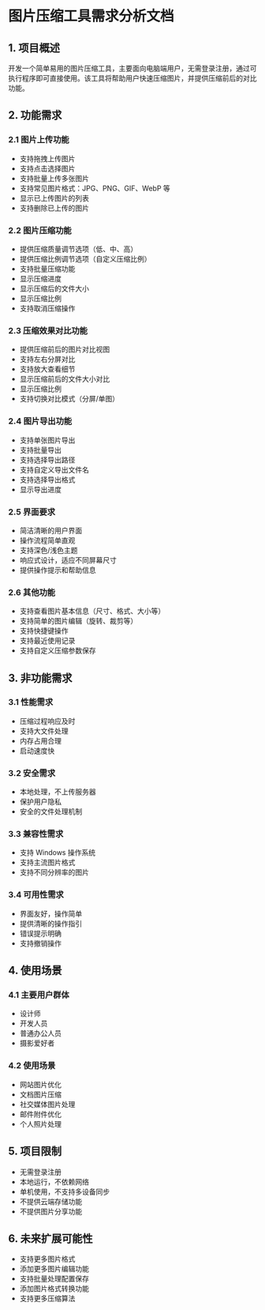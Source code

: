 # 图片压缩工具需求分析文档

## 1. 项目概述

开发一个简单易用的图片压缩工具，主要面向电脑端用户，无需登录注册，通过可执行程序即可直接使用。该工具将帮助用户快速压缩图片，并提供压缩前后的对比功能。

## 2. 功能需求

### 2.1 图片上传功能

- 支持拖拽上传图片
- 支持点击选择图片
- 支持批量上传多张图片
- 支持常见图片格式：JPG、PNG、GIF、WebP 等
- 显示已上传图片的列表
- 支持删除已上传的图片

### 2.2 图片压缩功能

- 提供压缩质量调节选项（低、中、高）
- 提供压缩比例调节选项（自定义压缩比例）
- 支持批量压缩功能
- 显示压缩进度
- 显示压缩后的文件大小
- 显示压缩比例
- 支持取消压缩操作

### 2.3 压缩效果对比功能

- 提供压缩前后的图片对比视图
- 支持左右分屏对比
- 支持放大查看细节
- 显示压缩前后的文件大小对比
- 显示压缩比例
- 支持切换对比模式（分屏/单图）

### 2.4 图片导出功能

- 支持单张图片导出
- 支持批量导出
- 支持选择导出路径
- 支持自定义导出文件名
- 支持选择导出格式
- 显示导出进度

### 2.5 界面要求

- 简洁清晰的用户界面
- 操作流程简单直观
- 支持深色/浅色主题
- 响应式设计，适应不同屏幕尺寸
- 提供操作提示和帮助信息

### 2.6 其他功能

- 支持查看图片基本信息（尺寸、格式、大小等）
- 支持简单的图片编辑（旋转、裁剪等）
- 支持快捷键操作
- 支持最近使用记录
- 支持自定义压缩参数保存

## 3. 非功能需求

### 3.1 性能需求

- 压缩过程响应及时
- 支持大文件处理
- 内存占用合理
- 启动速度快

### 3.2 安全需求

- 本地处理，不上传服务器
- 保护用户隐私
- 安全的文件处理机制

### 3.3 兼容性需求

- 支持 Windows 操作系统
- 支持主流图片格式
- 支持不同分辨率的图片

### 3.4 可用性需求

- 界面友好，操作简单
- 提供清晰的操作指引
- 错误提示明确
- 支持撤销操作

## 4. 使用场景

### 4.1 主要用户群体

- 设计师
- 开发人员
- 普通办公人员
- 摄影爱好者

### 4.2 使用场景

- 网站图片优化
- 文档图片压缩
- 社交媒体图片处理
- 邮件附件优化
- 个人照片处理

## 5. 项目限制

- 无需登录注册
- 本地运行，不依赖网络
- 单机使用，不支持多设备同步
- 不提供云端存储功能
- 不提供图片分享功能

## 6. 未来扩展可能性

- 支持更多图片格式
- 添加更多图片编辑功能
- 支持批量处理配置保存
- 添加图片格式转换功能
- 支持更多压缩算法
